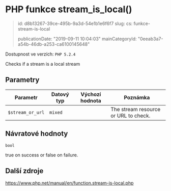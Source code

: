 PHP funkce stream_is_local()
============================

> id: d8b13267-39ce-495b-9a3d-54e1b1e6f6f7
> slug:
> 	cs: funkce-stream-is-local
>
> publicationDate: "2019-09-11 10:04:03"
> mainCategoryId: "0eeab3a7-a54b-46db-a253-ca6100145648"

Dostupnost ve verzích: `PHP 5.2.4`

Checks if a stream is a local stream


Parametry
--------------

| Parametr | Datový typ | Výchozí hodnota | Poznámka |
|-----|-----|-----|-----|
| `$stream_or_url` | `mixed` |  | The stream resource or URL to check. |


Návratové hodnoty
----------------

`bool`

true on success or false on failure.

Další zdroje
------------

https://www.php.net/manual/en/function.stream-is-local.php

